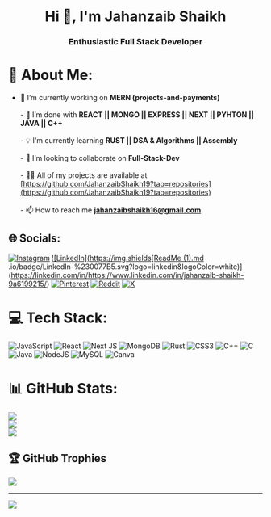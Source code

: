 <h1 align="center">Hi 👋, I'm Jahanzaib Shaikh</h1>
<h3 align="center">Enthusiastic Full Stack Developer</h3>

# 💫 About Me:
- 🔭 I’m currently working on **MERN (projects-and-payments)**<br><br>- 🌱 I’m done with **REACT || MONGO || EXPRESS || NEXT || PYHTON || JAVA || C++**<br><br>- 💡  I'm currently learning **RUST || DSA & Algorithms || Assembly**<br><br>- 👯 I’m looking to collaborate on **Full-Stack-Dev**<br><br>- 👨‍💻 All of my projects are available at [https://github.com/JahanzaibShaikh19?tab=repositories](https://github.com/JahanzaibShaikh19?tab=repositories)<br><br>- 📫 How to reach me **jahanzaibshaikh16@gmail.com**


## 🌐 Socials:
[![Instagram](https://img.shields.io/badge/Instagram-%23E4405F.svg?logo=Instagram&logoColor=white)](https://instagram.com/jahanzaib.shk) [![LinkedIn](https://img.shields[ReadMe (1).md](https://github.com/JahanzaibShaikh19/JahanzaibShaikh19/files/14392090/ReadMe.1.md)
.io/badge/LinkedIn-%230077B5.svg?logo=linkedin&logoColor=white)](https://linkedin.com/in/https://www.linkedin.com/in/jahanzaib-shaikh-9a6199215/) [![Pinterest](https://img.shields.io/badge/Pinterest-%23E60023.svg?logo=Pinterest&logoColor=white)](https://pinterest.com/jahanzaibshaikh16) [![Reddit](https://img.shields.io/badge/Reddit-%23FF4500.svg?logo=Reddit&logoColor=whit.e)](https://reddit.com/user/jahanzaib16) [![X](https://img.shields.io/badge/X-black.svg?logo=X&logoColor=white)](https://x.com/@Jahanzaib699) 

# 💻 Tech Stack:
![JavaScript](https://img.shields.io/badge/javascript-%23323330.svg?style=for-the-badge&logo=javascript&logoColor=%23F7DF1E) ![React](https://img.shields.io/badge/react-%2320232a.svg?style=for-the-badge&logo=react&logoColor=%2361DAFB) ![Next JS](https://img.shields.io/badge/Next-black?style=for-the-badge&logo=next.js&logoColor=white) ![MongoDB](https://img.shields.io/badge/MongoDB-%234ea94b.svg?style=for-the-badge&logo=mongodb&logoColor=white) ![Rust](https://img.shields.io/badge/rust-%23000000.svg?style=for-the-badge&logo=rust&logoColor=white) ![CSS3](https://img.shields.io/badge/css3-%231572B6.svg?style=for-the-badge&logo=css3&logoColor=white) ![C++](https://img.shields.io/badge/c++-%2300599C.svg?style=for-the-badge&logo=c%2B%2B&logoColor=white) ![C](https://img.shields.io/badge/c-%2300599C.svg?style=for-the-badge&logo=c&logoColor=white) ![Java](https://img.shields.io/badge/java-%23ED8B00.svg?style=for-the-badge&logo=openjdk&logoColor=white) ![NodeJS](https://img.shields.io/badge/node.js-6DA55F?style=for-the-badge&logo=node.js&logoColor=white) ![MySQL](https://img.shields.io/badge/mysql-%2300000f.svg?style=for-the-badge&logo=mysql&logoColor=white) ![Canva](https://img.shields.io/badge/Canva-%2300C4CC.svg?style=for-the-badge&logo=Canva&logoColor=white)
# 📊 GitHub Stats:  
![](https://github-readme-stats.vercel.app/api?username=JahanzaibShaikh19&theme=radical&hide_border=false&include_all_commits=true&count_private=false)<br/>
![](https://github-readme-streak-stats.herokuapp.com/?user=JahanzaibShaikh19&theme=radical&hide_border=false)<br/>
![](https://github-readme-stats.vercel.app/api/top-langs/?username=JahanzaibShaikh19&theme=radical&hide_border=false&include_all_commits=true&count_private=false&layout=compact)

## 🏆 GitHub Trophies
![](https://github-profile-trophy.vercel.app/?username=JahanzaibShaikh19&theme=gitdimmed&no-frame=false&no-bg=true&margin-w=4)

---
[![](https://visitcount.itsvg.in/api?id=JahanzaibShaikh19&icon=5&color=4)](https://visitcount.itsvg.in)

